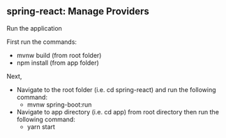 ## spring-react: Manage Providers

Run the application

First run the commands:
- mvnw build (from root folder)
- npm install (from app folder)

Next,

- Navigate to the root folder (i.e. cd spring-react) and run the following command:
    - mvnw spring-boot:run
- Navigate to app directory (i.e. cd app) from root directory then run the following command:
    - yarn start

